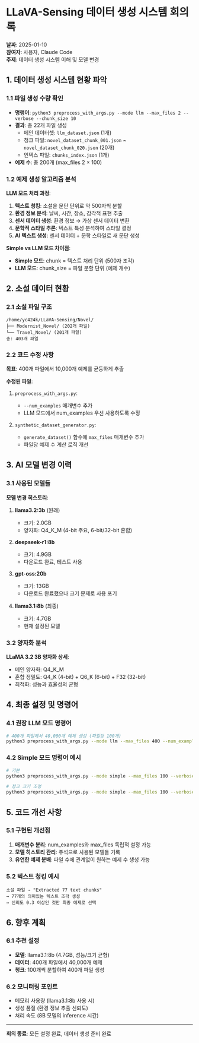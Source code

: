 # LLaVA-Sensing 데이터 생성 시스템 회의록

**날짜**: 2025-01-10  
**참여자**: 사용자, Claude Code  
**주제**: 데이터 생성 시스템 이해 및 모델 변경

## 1. 데이터 생성 시스템 현황 파악

### 1.1 파일 생성 수량 확인
- **명령어**: `python3 preprocess_with_args.py --mode llm --max_files 2 --verbose --chunk_size 10`
- **결과**: 총 22개 파일 생성
  - 메인 데이터셋: `llm_dataset.json` (1개)
  - 청크 파일: `novel_dataset_chunk_001.json` ~ `novel_dataset_chunk_020.json` (20개)
  - 인덱스 파일: `chunks_index.json` (1개)
- **예제 수**: 총 200개 (max_files 2 × 100)

### 1.2 예제 생성 알고리즘 분석
**LLM 모드 처리 과정**:
1. **텍스트 청킹**: 소설을 문단 단위로 약 500자씩 분할
2. **환경 정보 분석**: 날씨, 시간, 장소, 감각적 표현 추출
3. **센서 데이터 생성**: 환경 정보 → 가상 센서 데이터 변환
4. **문학적 스타일 추론**: 텍스트 특성 분석하여 스타일 결정
5. **AI 텍스트 생성**: 센서 데이터 + 문학 스타일로 새 문단 생성

**Simple vs LLM 모드 차이점**:
- **Simple 모드**: chunk = 텍스트 처리 단위 (500자 조각)
- **LLM 모드**: chunk_size = 파일 분할 단위 (예제 개수)

## 2. 소설 데이터 현황

### 2.1 소설 파일 구조
```
/home/yc424k/LLaVA-Sensing/Novel/
├── Modernist_Novel/ (202개 파일)
└── Travel_Novel/ (201개 파일)
총: 403개 파일
```

### 2.2 코드 수정 사항
**목표**: 400개 파일에서 10,000개 예제를 균등하게 추출

**수정된 파일**:
1. `preprocess_with_args.py`:
   - `--num_examples` 매개변수 추가
   - LLM 모드에서 num_examples 우선 사용하도록 수정

2. `synthetic_dataset_generator.py`:
   - `generate_dataset()` 함수에 `max_files` 매개변수 추가
   - 파일당 예제 수 계산 로직 개선

## 3. AI 모델 변경 이력

### 3.1 사용된 모델들
**모델 변경 히스토리**:
1. **llama3.2:3b** (원래)
   - 크기: 2.0GB
   - 양자화: Q4_K_M (4-bit 주요, 6-bit/32-bit 혼합)
   
2. **deepseek-r1:8b**
   - 크기: 4.9GB
   - 다운로드 완료, 테스트 사용

3. **gpt-oss:20b**
   - 크기: 13GB
   - 다운로드 완료했으나 크기 문제로 사용 포기

4. **llama3.1:8b** (최종)
   - 크기: 4.7GB
   - 현재 설정된 모델

### 3.2 양자화 분석
**LLaMA 3.2 3B 양자화 상세**:
- 메인 양자화: Q4_K_M
- 혼합 정밀도: Q4_K (4-bit) + Q6_K (6-bit) + F32 (32-bit)
- 최적화: 성능과 효율성의 균형

## 4. 최종 설정 및 명령어

### 4.1 권장 LLM 모드 명령어
```bash
# 400개 파일에서 40,000개 예제 생성 (파일당 100개)
python3 preprocess_with_args.py --mode llm --max_files 400 --num_examples 40000 --verbose --chunk_size 100
```

### 4.2 Simple 모드 명령어 예시
```bash
# 기본
python3 preprocess_with_args.py --mode simple --max_files 100 --verbose

# 청크 크기 조정
python3 preprocess_with_args.py --mode simple --max_files 100 --verbose --chunk_size 50
```

## 5. 코드 개선 사항

### 5.1 구현된 개선점
1. **매개변수 분리**: num_examples와 max_files 독립적 설정 가능
2. **모델 히스토리 관리**: 주석으로 사용된 모델들 기록
3. **유연한 예제 분배**: 파일 수에 관계없이 원하는 예제 수 생성 가능

### 5.2 텍스트 청킹 예시
```
소설 파일 → "Extracted 77 text chunks"
→ 77개의 의미있는 텍스트 조각 생성
→ 신뢰도 0.3 이상인 것만 최종 예제로 선택
```

## 6. 향후 계획

### 6.1 추천 설정
- **모델**: llama3.1:8b (4.7GB, 성능/크기 균형)
- **데이터**: 400개 파일에서 40,000개 예제
- **청크**: 100개씩 분할하여 400개 파일 생성

### 6.2 모니터링 포인트
- 메모리 사용량 (llama3.1:8b 사용 시)
- 생성 품질 (환경 정보 추출 신뢰도)
- 처리 속도 (8B 모델의 inference 시간)

---

**회의 종료**: 모든 설정 완료, 데이터 생성 준비 완료